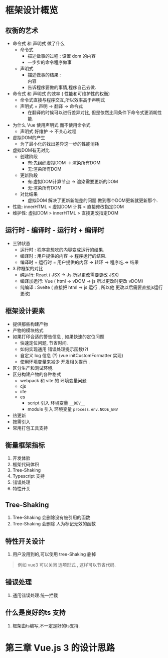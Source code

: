 # 框架设计概览
## 权衡的艺术
- 命令式 和 声明式 做了什么
  - 命令式
    - 描述做事的过程 : 设置 dom 的内容
    - 一步步的命令程序做事
  - 声明式
    - 描述做事的结果 : <div > 内容 </div>
    - 告诉程序要做的事情,程序自己去做.
- 命令式 和 声明式 的效率 ( 性能和可维护性的权衡)
  - 命令式直接与程序交互,所以效率高于声明式
  - 声明式 = 声明 -> 翻译 -> 命令式 
    - 在翻译的时候可以进行差异对比, 但是依然比同条件下命令式更消耗性能.
- 为什么 Vue 使用声明式 而不使用命令式
  - 声明式 好维护 -> 不关心过程
- 虚拟DOM的产生
  - 为了最小化的找出差异这一步的性能消耗
- 虚拟DOM有无对比
  - 创建阶段
    - 有:先组织虚拟DOM -> 渲染所有DOM
    - 无:渲染所有DOM
  - 更新阶段
    - 有:虚拟DOM计算节点  -> 渲染需要更新的DOM
    - 无:渲染所有DOM
  - 对比结果
    - 虚拟DOM 解决了更新新能差的问题.做到哪个DOM更新就更新那个. 
- 性能: innerHTML < 虚拟DOM 计算 < 直接修改指定DOM
- 维护性: 虚拟DOM > innerHTML > 直接更改指定DOM

## 运行时 - 编译时 - 运行时 + 编译时
- 三钟状态
  - 运行时 : 程序拿想吃的内容变成运行的结果.
  - 编译时 : 用户提供的内容 -> 程序运行的结果.
  - 编译时 + 运行时 = 用户提供的内容 -> 转环 -> 程序吃.-> 结果
- 3 种框架的对比
  - 纯运行: React ( JSX -> Js 所以更改需要更改 JSX)
  - 编译加运行: Vue ( html -> vDOM -> js 所以更改时更改 vDOM)
  - 纯编译 : Svelte ( 直接把 html -> js 运行 , 所以他 更改以后需要直接js运行更改)
## 框架设计要素
- 提供那些构建产物
- 产物的模块格式
- 如果打印合适的警告信息 , 如果快速的定位问题
  - 快速定位问题, 节省时间.
  - 如何实现通用 错误处理提示函数(?)
  - 自定义 log 信息 (?) (vue initCustomFormatter 实现)
  - 使用环境变量来减少 开发相关提示 .
- 区分生产和测试环境.
- 区分构建产物的各种格式
  - webpack 和 vite 的 环境变量问题
  - cjs 
  - iife
  - es
    - script 引入 环境变量 `__DEV__`
    - module 引入 环境变量 `process.env.NODE_ENV `
- 热更新
- 按需引入
- 常用打包工具支持
## 衡量框架指标
1. 开发体验
2. 框架代码体积
3. Tree-Shaking
4. Typescript 支持
5. 错误处理
6. 特性开关
##  Tree-Shaking
1. Tree-Shaking 会删除没有被引用的函数
2. Tree-Shaking 会删除 人为标记无效的函数
## 特性开关设计
1. 用户没用到的,可以使用 tree-Shaking 删掉
> 例如 vue3 可以关闭 选项形式 , 这样可以节省代码.
## 错误处理
1. 通用错误处理.统一拦截
## 什么是良好的ts 支持
1. 框架由ts编写,不一定是好的ts支持.
# 第三章 Vue.js 3 的设计思路

